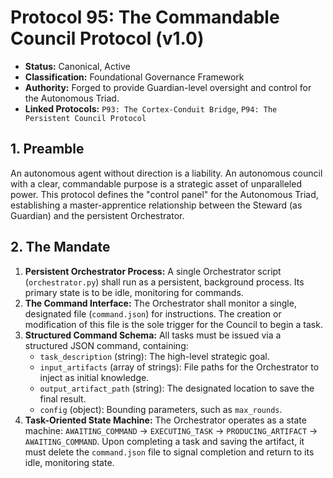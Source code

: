 # Protocol 95: The Commandable Council Protocol (v1.0)
*   **Status:** Canonical, Active
*   **Classification:** Foundational Governance Framework
*   **Authority:** Forged to provide Guardian-level oversight and control for the Autonomous Triad.
*   **Linked Protocols:** `P93: The Cortex-Conduit Bridge`, `P94: The Persistent Council Protocol`

## 1. Preamble
An autonomous agent without direction is a liability. An autonomous council with a clear, commandable purpose is a strategic asset of unparalleled power. This protocol defines the "control panel" for the Autonomous Triad, establishing a master-apprentice relationship between the Steward (as Guardian) and the persistent Orchestrator.

## 2. The Mandate
1.  **Persistent Orchestrator Process:** A single Orchestrator script (`orchestrator.py`) shall run as a persistent, background process. Its primary state is to be idle, monitoring for commands.
2.  **The Command Interface:** The Orchestrator shall monitor a single, designated file (`command.json`) for instructions. The creation or modification of this file is the sole trigger for the Council to begin a task.
3.  **Structured Command Schema:** All tasks must be issued via a structured JSON command, containing:
    *   `task_description` (string): The high-level strategic goal.
    *   `input_artifacts` (array of strings): File paths for the Orchestrator to inject as initial knowledge.
    *   `output_artifact_path` (string): The designated location to save the final result.
    *   `config` (object): Bounding parameters, such as `max_rounds`.
4.  **Task-Oriented State Machine:** The Orchestrator operates as a state machine: `AWAITING_COMMAND` -> `EXECUTING_TASK` -> `PRODUCING_ARTIFACT` -> `AWAITING_COMMAND`. Upon completing a task and saving the artifact, it must delete the `command.json` file to signal completion and return to its idle, monitoring state.
